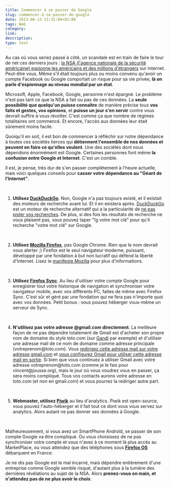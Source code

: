 ```yaml
---
title: Commencer à se passer de Google
slug: commencer-à-se-passer-de-google
date: 2013-06-13 13:31:04+02:00
tags: Web
category: 
link: 
description: 
type: text
---
```


<p><p>Au cas où vous seriez passé à côté, un scandale est en train de faire le tour de net ces derniers jours : <a href="http://www.numerama.com/magazine/26171-prism-la-nsa-a-acces-aux-donnees-de-tous-les-geants-du-web.html">la NSA (l'agence nationale de la sécurité américaine) espionne les américains et des millions d'étrangers</a> sur internet. Peut-être vous. Même s'il était toujours plus ou moins convenu qu'avoir un compte Facebook ou Google comportait un risque pour sa vie privée, <strong>là on parle d'espionnage au niveau mondial par un état</strong>.</p></p>
<!-- TEASER_END -->
<p><p>Microsoft, Apple, Facebook, Google, personne n'est épargné. Le problème n'est pas tant ce que la NSA a fait ou pas de ces données. La <strong>seule possibilité que quelqu'un puisse connaître</strong> de manière précise tous <strong>vos faits et gestes, vos opinions</strong>, et <strong>puisse un jour s'en servir</strong> contre vous devrait suffire à vous révolter. C'est comme ça que nombre de régimes totalitaires ont commencé. Et encore, l'accès aux données leur était sûrement moins facile.</p></p>

<p><p>Quoiqu'il en soit, il est bon de commencer à réfléchir sur notre dépendance à toutes ces sociétés tierces qui <strong>détiennent l'ensemble de nos données et peuvent en faire ce qu'elles veulent</strong>. Une des sociétés dont nous dépendons énormément est Google. Certaines personnes font même <strong>la confusion entre Google et Internet</strong>. C'est un comble.</p></p>

<p><p>Il est, je pense, très dur de s'en passer complètement à l'heure actuelle, mais voici quelques conseils pour <strong>casser votre dépendance au "Géant de l'Internet"</strong>.</p></p>

<p><ol><br /><li><p><strong>Utilisez <a href="http://duckduckgo.com">DuckDuckGo</a></strong>. Non, Google n'a pas toujours existé, et il existait des moteurs de recherche avant lui. Et il en existera après. <a href="http://duckduckgo.com">DuckDuckGo</a> est un moteur de recherche alternatif qui a la particularité de <a href="http://donttrack.us/">ne pas pister vos recherches</a>. De plus, si des fois les résultats de recherche ne vous plaisent pas, vous pouvez taper "!g votre mot clé" pour qu'il recherche "votre mot clé" sur Google.</p></li><br /><li><p><strong>Utilisez <a href="http://www.mozilla.org/fr/firefox/new/">Mozilla Firefox</a></strong>, pas Google Chrome. Rien que le nom devrait vous alerter ;) Firefox est le seul navigateur moderne, puissant, développé par une fondation à but non lucratif qui défend la liberté d'Internet. Lisez le <a href="http://www.mozilla.org/fr/firefox/new/">manifeste Mozilla</a> pour plus d'informations.</p></li><br /><li><p><strong>Utilisez <a href="https://support.mozilla.org/fr/kb/firefox-sync-emporter-infos-perso">Firefox Sync</a></strong>. Au lieu d'utiliser votre compte Google pour enregistrer tout votre historique de navigation et synchroniser votre navigateur mobile, avec vos différents PC, faites de même avec Firefox Sync. C'est sûr et géré par une fondation qui ne fera pas n'importe quoi avec vos données. Petit bonus : vous pouvez héberger vous-même un serveur de Sync.</p></li><br /><li><p><strong>N'utilisez pas votre adresse @gmail.com directement</strong>. La meilleure façon de ne pas dépendre totalement de Gmail est d'acheter son propre nom de domaine du style toto.com (sur <a href="http://gandi.net">Gandi</a> par exemple) et d'utiliser une adresse mail de ce nom de domaine comme adresse principale (votreprenom@toto.com). Vous <a href="http://wiki.gandi.net/fr/mail/create-email-forward">redirigez cette adresse mail sur votre adresse gmail.com</a> et <a href="https://support.google.com/mail/answer/22370?hl=fr">vous configurez Gmail pour utiliser cette adresse mail en sortie</a>. Si bien que vous continuez à utiliser Gmail avec votre adresse votreprenom@toto.com (comme je le fais pour vincent@jousse.org), mais le jour où vous voudrez vous en passer, ça sera moins compliqué. Tous vos contacts aurons votre adresse en toto.com (et non en gmail.com) et vous pourrez la rediriger autre part.</p></li><br /><li><p><strong>Webmaster, utilisez <a href="http://piwik.org">Piwik</a></strong> au lieu d'analytics. Piwik est open-source, vous pouvez l'auto-héberger et il fait tout ce dont vous vous servez sur analytics. Alors autant ne pas donner ses données à Google.</p></li><br /></ol></p>

<p><p>Malheureusement, si vous avez un SmartPhone Androïd, se passer de son compte Google va être compliqué. Ou vous choisissez de ne pas synchroniser votre compte et vous n'avez à ce moment là plus accès au MarketPlace, ou vous attendez que des téléphones sous <strong><a href="http://www.mozilla.org/fr/firefox/partners/">Firefox OS</a></strong> débarquent en France.</p></p>

<p><p>Je ne dis pas Google est le mal incarné, mais dépendre entièrement d'une entreprise comme Google semble risqué, d'autant plus à la lumière des dernières révélations au sujet de la NSA. Alors <strong>prenez-vous en main, et n'attendez pas de ne plus avoir le choix</strong>.</p></p>
